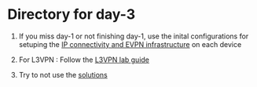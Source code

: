 # Directory for day-3

1. If you miss day-1 or not finishing day-1, use the inital configurations for setuping the [IP connectivity and EVPN infrastructure](https://github.com/krikoon73/VXLAN-EVPN/tree/master/TRAINING/day-2/initial_conf) on each device

2. For L3VPN : Follow the [L3VPN lab guide](./lab_guides/ADC_day3_EVPN_L3VPN_lab_guide.md)

3. Try to not use the [solutions](./solutions)